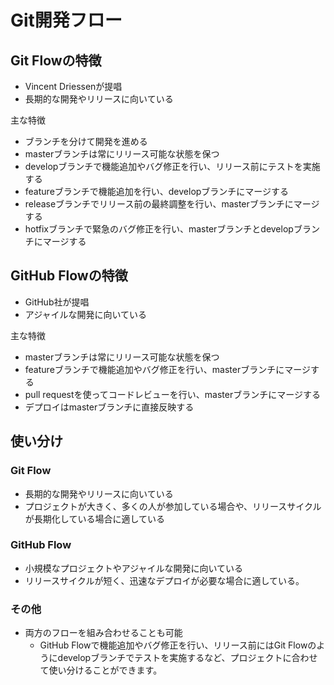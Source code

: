 # Git開発フロー

## Git Flowの特徴
- Vincent Driessenが提唱
- 長期的な開発やリリースに向いている

主な特徴

- ブランチを分けて開発を進める
- masterブランチは常にリリース可能な状態を保つ
- developブランチで機能追加やバグ修正を行い、リリース前にテストを実施する
- featureブランチで機能追加を行い、developブランチにマージする
- releaseブランチでリリース前の最終調整を行い、masterブランチにマージする
- hotfixブランチで緊急のバグ修正を行い、masterブランチとdevelopブランチにマージする

## GitHub Flowの特徴
- GitHub社が提唱
- アジャイルな開発に向いている

主な特徴

- masterブランチは常にリリース可能な状態を保つ
- featureブランチで機能追加やバグ修正を行い、masterブランチにマージする
- pull requestを使ってコードレビューを行い、masterブランチにマージする
- デプロイはmasterブランチに直接反映する

## 使い分け
### Git Flow
- 長期的な開発やリリースに向いている
- プロジェクトが大きく、多くの人が参加している場合や、リリースサイクルが長期化している場合に適している

### GitHub Flow
- 小規模なプロジェクトやアジャイルな開発に向いている
- リリースサイクルが短く、迅速なデプロイが必要な場合に適している。

### その他
- 両方のフローを組み合わせることも可能
	- GitHub Flowで機能追加やバグ修正を行い、リリース前にはGit Flowのようにdevelopブランチでテストを実施するなど、プロジェクトに合わせて使い分けることができます。